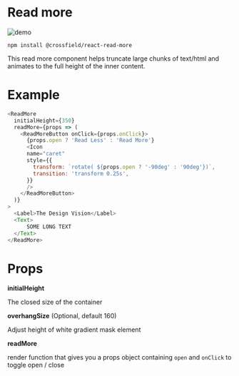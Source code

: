 # Read more

![demo](demo.gif)

```
npm install @crossfield/react-read-more
```

This read more component helps truncate large chunks of text/html and animates to the full height of the inner content.


# Example

```js
<ReadMore
  initialHeight={350}
  readMore={props => (
    <ReadMoreButton onClick={props.onClick}>
      {props.open ? 'Read Less' : 'Read More'}
      <Icon
      name="caret"
      style={{
        transform: `rotate( ${props.open ? '-90deg' : '90deg'})`,
        transition: 'transform 0.25s',
      }}
      />
    </ReadMoreButton>
  )}
>
  <Label>The Design Vision</Label>
  <Text>
      SOME LONG TEXT
  </Text>
</ReadMore>
```

# Props

**initialHeight**

The closed size of the container

**overhangSize** (Optional, default 160)

Adjust height of white gradient mask element

**readMore**

render function that gives you a props object containing `open` and `onClick` to toggle open / close


 
